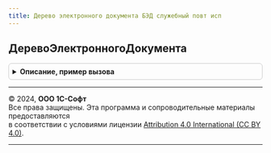 ```yaml
---
title: Дерево электронного документа БЭД служебный повт исп
---
```



## ДеревоЭлектронногоДокумента
<details style="margin: 1em 0; padding: 0.5em; border: 1px solid #ccc; border-radius: 6px;">

<summary style="font-weight: bold; cursor: pointer;">Описание, пример вызова</summary>

```bsl

// Формирует дерево данных для заполнения или чтения прикладным решением.
//
// Параметры:
//  ПутьКМакету - Строка - путь к макету в формате "ИмяОбработки.ИмяМакета", например,
//                         "ОбменСКонтрагентами.Акт501_Исполнитель" (см. Обработка.ОбменСКонтрагентами.Макеты).
//
// Возвращаемое значение:
//  ДеревоЗначений - Дерево документа.
//
Функция ДеревоЭлектронногоДокумента(ПутьКМакету) Экспорт
```

Пример вызова
```bsl
Результат = ДеревоЭлектронногоДокументаБЭДСлужебныйПовтИсп.ДеревоЭлектронногоДокумента(ПутьКМакету) 
```
</details>

---

© 2024, **ООО 1С-Софт**  
Все права защищены. Эта программа и сопроводительные материалы предоставляются  
в соответствии с условиями лицензии [Attribution 4.0 International (CC BY 4.0)](https://creativecommons.org/licenses/by/4.0/legalcode).

---
